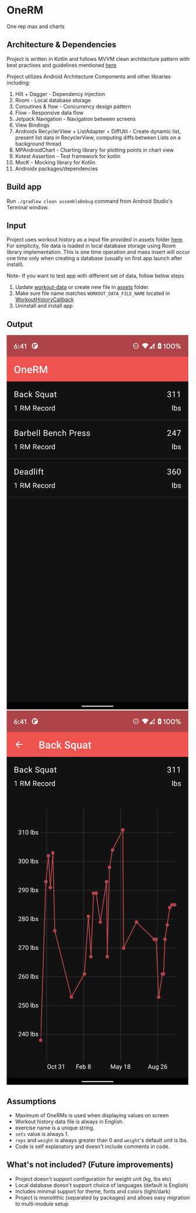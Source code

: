 # OneRM
One rep max and charts

## Architecture & Dependencies
Project is written in Kotlin and follows MVVM clean architecture pattern with best practises and guidelines mentioned [here](https://developer.android.com/jetpack/guide)

Project utilizes Android Architecture Components and other libraries including: 
1. Hilt + Dagger - Dependency injection
2. Room - Local database storage
3. Coroutines & flow - Concurrency design pattern
4. Flow - Responsive data flow
5. Jetpack Navigation - Navigation between screens
6. View Bindings
7. Androidx RecyclerView + ListAdapter + DiffUtil - Create dynamic list, present list data in RecyclerView, computing diffs between Lists on a background thread
8. MPAndroidChart - Charting library for plotting points in chart view
9. Kotest Assertion - Test framework for kotlin
10. MocK - Mocking library for Kotlin
11. Androidx packages/dependencies

## Build app
Run `./gradlew clean assembleDebug` command from Android Studio's Terminal window.

## Input
Project uses workout history as a input file provided in assets folder [here](app/src/main/assets).
For simplicity, file data is loaded in local database storage using Room library implementation. This is one time operation and mass insert will occur one time only when creating a database (usually on first app launch after install).

Note- If you want to test app with different set of data, follow below steps
1. Update [workout-data](app/src/main/assets/workout-data.txt) or create new file in [assets](app/src/main/assets) folder.
2. Make sure file name matches `WORKOUT_DATA_FILE_NAME` located in [WorkoutHistoryCallback](app/src/main/java/me/fitbod/repetition/db/WorkoutHistoryCallback.kt)
3. Uninstall and install app

## Output
![screenshot-1](screenshots/1.png)
![screenshot-2](screenshots/2.png)

## Assumptions
- Maximum of OneRMs is used when displaying values on screen
- Workout history data file is always in English.
- exercise name is a unique string.
- `sets` value is always 1.
- `reps` and `weight` is always greater than 0 and `weight`'s default unit is lbs.
- Code is self explanatory and doesn't include comments in code.

## What's not included? (Future improvements)
- Project doesn't support configuration for weight unit (kg, lbs etc)
- Local database doesn't support choice of languages (default is English)
- Includes minimal support for theme, fonts and colors (light/dark)
- Project is monolithic (separated by packages) and allows easy migration to multi-module setup